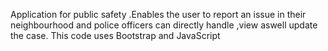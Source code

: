 Application for public safety .Enables the user to report an issue in their neighbourhood and police officers can directly handle ,view aswell update the case.
This code uses Bootstrap and JavaScript
